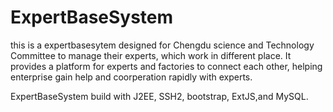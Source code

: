 # ExpertBaseSystem
this is a expertbasesytem designed for Chengdu science and Technology Committee to manage their experts, which work in different place.
It provides a platform for experts and factories to connect each other, helping enterprise gain help and coorperation rapidly with experts.



ExpertBaseSystem build with J2EE, SSH2, bootstrap, ExtJS,and MySQL.
